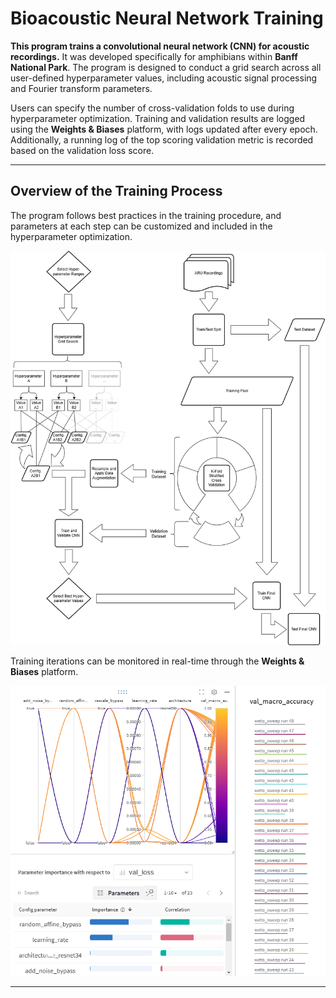 # Bioacoustic Neural Network Training

**This program trains a convolutional neural network (CNN) for acoustic recordings.** It was developed specifically for amphibians within **Banff National Park**. The program is designed to conduct a grid search across all user-defined hyperparameter values, including acoustic signal processing and Fourier transform parameters.

Users can specify the number of cross-validation folds to use during hyperparameter optimization. Training and validation results are logged using the **Weights & Biases** platform, with logs updated after every epoch. Additionally, a running log of the top scoring validation metric is recorded based on the validation loss score.

---

## Overview of the Training Process

The program follows best practices in the training procedure, and parameters at each step can be customized and included in the hyperparameter optimization.

![Training Process Flowchart](https://github.com/hurdg/Train-Bioacoustic-Neural-Net/blob/main/images/ProcessFlowchart.png)

Training iterations can be monitored in real-time through the **Weights & Biases** platform.

![Weights & Biases Monitoring](https://github.com/hurdg/Train-Bioacoustic-Neural-Net/blob/main/images/wandb_snip.png)

---
